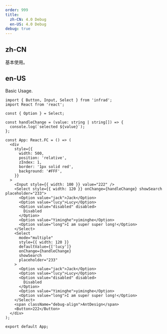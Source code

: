 ```yaml
---
order: 999
title:
  zh-CN: 4.0 Debug
  en-US: 4.0 Debug
debug: true
---
```


## zh-CN

基本使用。

## en-US

Basic Usage.

```tsx
import { Button, Input, Select } from 'infrad';
import React from 'react';

const { Option } = Select;

const handleChange = (value: string | string[]) => {
  console.log(`selected ${value}`);
};

const App: React.FC = () => (
  <div
    style={{
      width: 500,
      position: 'relative',
      zIndex: 1,
      border: '1px solid red',
      background: '#FFF',
    }}
  >
    <Input style={{ width: 100 }} value="222" />
    <Select style={{ width: 120 }} onChange={handleChange} showSearch placeholder="233">
      <Option value="jack">Jack</Option>
      <Option value="lucy">Lucy</Option>
      <Option value="disabled" disabled>
        Disabled
      </Option>
      <Option value="Yiminghe">yiminghe</Option>
      <Option value="long">I am super super long!</Option>
    </Select>
    <Select
      mode="multiple"
      style={{ width: 120 }}
      defaultValue={['lucy']}
      onChange={handleChange}
      showSearch
      placeholder="233"
    >
      <Option value="jack">Jack</Option>
      <Option value="lucy">Lucy</Option>
      <Option value="disabled" disabled>
        Disabled
      </Option>
      <Option value="Yiminghe">yiminghe</Option>
      <Option value="long">I am super super long!</Option>
    </Select>
    <span className="debug-align">AntDesign</span>
    <Button>222</Button>
  </div>
);

export default App;
```

<style>
#components-select-demo-debug .debug-align {
  position: relative;
  display: inline-block;
  line-height: 32px;
  height: 32px;
  background: rgba(255, 0, 0, 0.1);
  box-sizing: border-box;
}
#components-select-demo-debug .debug-align:after {
  position: absolute;
  content: '';
  border: 1px solid green;
  left: 0;
  right: 0;
  top: 0;
  bottom: 0;
  pointer-events: none;
}
</style>
